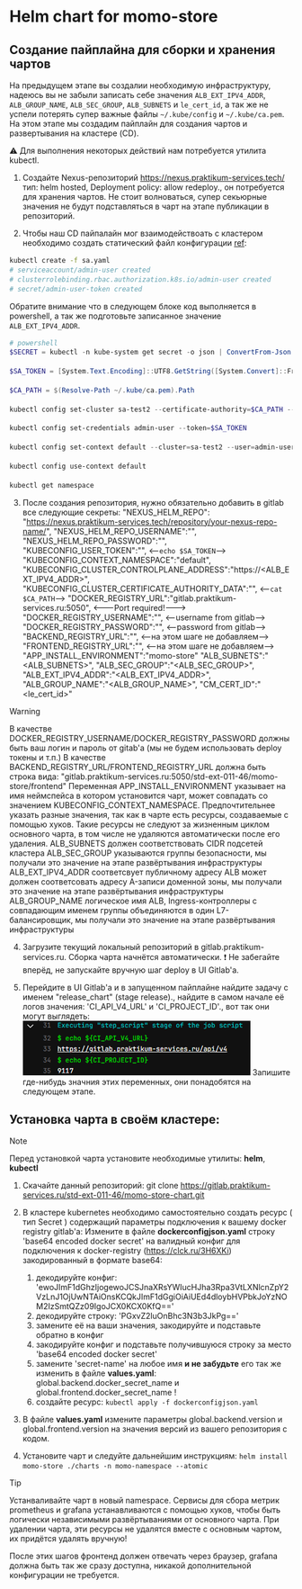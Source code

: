 # Helm chart for momo-store
## Создание пайплайна для сборки и хранения чартов

На предыдущем этапе вы создалии необходимую инфраструктуру, надеюсь вы не забыли записать себе значения `ALB_EXT_IPV4_ADDR`, `ALB_GROUP_NAME`, `ALB_SEC_GROUP`, `ALB_SUBNETS` и `le_cert_id`, а так же не успели потерять супер важные файлы `~/.kube/config` и `~/.kube/ca.pem`. На этом этапе мы создадим пайплайн для создания чартов и развертывания на кластере (CD).

⚠️ Для выполнения некоторых действий нам потребуется утилита kubectl.

1. Создайте Nexus-репозиторий https://nexus.praktikum-services.tech/ тип: helm hosted, Deployment policy: allow redeploy., он потребуется для хранения чартов. Не стоит волноваться, супер секьюрные значения не будут подставляться в чарт на этапе публикации в репозиторий. 

2. Чтобы наш CD пайпалайн мог взаимодействоать с кластером необходимо создать статический файл конфигурации [ref](https://yandex.cloud/ru/docs/managed-kubernetes/operations/connect/create-static-conf):
```bash
kubectl create -f sa.yaml
# serviceaccount/admin-user created
# clusterrolebinding.rbac.authorization.k8s.io/admin-user created
# secret/admin-user-token created
```

Обратите внимание что в следующем блоке код выполняется в powershell, а так же подготовьте записанное значение `ALB_EXT_IPV4_ADDR`.
```powershell
# powershell
$SECRET = kubectl -n kube-system get secret -o json | ConvertFrom-Json | Select-Object -ExpandProperty items | Where-Object { $_.metadata.name -like "*admin-user*" }

$SA_TOKEN = [System.Text.Encoding]::UTF8.GetString([System.Convert]::FromBase64String($SECRET.data.token))

$CA_PATH = $(Resolve-Path ~/.kube/ca.pem).Path

kubectl config set-cluster sa-test2 --certificate-authority=$CA_PATH --embed-certs --server=https://<значение ALB_EXT_IPV4_ADDR>

kubectl config set-credentials admin-user --token=$SA_TOKEN

kubectl config set-context default --cluster=sa-test2 --user=admin-user

kubectl config use-context default

kubectl get namespace
```

3. После создания репозитория, нужно обязательно добавить в gitlab все следующие секреты:
"NEXUS_HELM_REPO": "https://nexus.praktikum-services.tech/repository/your-nexus-repo-name/",
"NEXUS_HELM_REPO_USERNAME":"",
"NEXUS_HELM_REPO_PASSWORD":"",
"KUBECONFIG_USER_TOKEN":"", <--`echo $SA_TOKEN`-->
"KUBECONFIG_CONTEXT_NAMESPACE":"default",
"KUBECONFIG_CLUSTER_CONTROLPLANE_ADDRESS":"https://<ALB_EXT_IPV4_ADDR>",
"KUBECONFIG_CLUSTER_CERTIFICATE_AUTHORITY_DATA":"", <--`cat $CA_PATH`-->
"DOCKER_REGISTRY_URL":"gitlab.praktikum-services.ru:5050", <---Port required!--->
"DOCKER_REGISTRY_USERNAME":"", <--username from gitlab-->
"DOCKER_REGISTRY_PASSWORD":"", <--password from gitlab-->
"BACKEND_REGISTRY_URL":"", <--на этом шаге не добавляем-->
"FRONTEND_REGISTRY_URL":"", <--на этом шаге не добавляем-->
"APP_INSTALL_ENVIRONMENT":"momo-store"
"ALB_SUBNETS":"<ALB_SUBNETS>",
"ALB_SEC_GROUP":"<ALB_SEC_GROUP>",
"ALB_EXT_IPV4_ADDR":"<ALB_EXT_IPV4_ADDR>",
"ALB_GROUP_NAME":"<ALB_GROUP_NAME>",
"CM_CERT_ID":"<le_cert_id>"

> [!warning]
> В качестве DOCKER_REGISTRY_USERNAME/DOCKER_REGISTRY_PASSWORD должны быть ваш логин и пароль от gitab'a (мы не будем использовать deploy токены и т.п.)
> В качестве BACKEND_REGISTRY_URL/FRONTEND_REGISTRY_URL должна быть строка вида: "gitlab.praktikum-services.ru:5050/std-ext-011-46/momo-store/frontend"
> Переменная APP_INSTALL_ENVIRONMENT указывает на имя неймспейса в котором установится чарт, может совпадать со значением KUBECONFIG_CONTEXT_NAMESPACE. Предпочтительнее указать разные значения, так как в чарте есть ресурсы, создаваемые с помощью хуков. Такие ресурсы не следуют за жизненным циклом основного чарта, в том числе не удаляются автоматически после его удаления.
> ALB_SUBNETS должен соответствовать CIDR подсетей кластера
> ALB_SEC_GROUP указываются группы безопасности, мы получали это значение на этапе развёртывания инфраструктуры
> ALB_EXT_IPV4_ADDR соответсвует публичному адресу ALB может должен соответсовать адресу A-записи доменной зоны, мы получали это значение на этапе развёртывания инфраструктуры
> ALB_GROUP_NAME логическое имя ALB, Ingress-контроллеры с совпадающим именем группы объединяются в один L7-балансировщик, мы получали это значение на этапе развёртывания инфраструктуры

4. Загрузите текущий локальный репозиторий в gitlab.praktikum-services.ru. Сборка чарта начнётся автоматически. ❗ Не забегайте вперёд, не запускайте вручную шаг deploy в UI Gitlab'a.

5. Перейдите в UI Gitlab'a и в запущенном пайплайне найдите задачу с именем "release_chart" (stage release)., найдите в самом начале её логов значения: 'CI_API_V4_URL' и 'CI_PROJECT_ID'., вот так они могут выглядеть:
![alt text](image.png)
Запишите где-нибудь значния этих переменных, они понадобятся на следующем этапе.



## Установка чарта в своём кластере:
> [!note]  
> Перед установкой чарта установите необходимые утилиты: __helm__, __kubectl__

1. Скачайте данный репозиторий: git clone  https://gitlab.praktikum-services.ru/std-ext-011-46/momo-store-chart.git

2. В кластере kubernetes необходимо самостоятельно создать ресурс ( тип Secret ) содержащий параметры подключения к вашему docker registry gitlab'a:
Измените в файле __dockerconfigjson.yaml__ строку 'base64 encoded docker secret' на валидный конфиг для подключения к docker-registry (https://clck.ru/3H6XKi) закодированный в формате base64: 
	1) декодируйте конфиг: 'ewoJImF1dGhzIjogewoJCSJnaXRsYWIucHJha3Rpa3VtLXNlcnZpY2VzLnJ1OjUwNTAiOnsKCQkJImF1dGgiOiAiUEd4dloybHVPbkJoYzNOM2IzSmtQZz09IgoJCX0KCX0KfQ==' 
	2) декодируйте строку: 'PGxvZ2luOnBhc3N3b3JkPg==' 
	3) замените её на ваши значения, закодируйте и подставьте обратно в конфиг 
	4) закодируйте конфиг и подставьте получившуюся строку за  место 'base64 encoded docker secret' 
	5) замените 'secret-name' на любое имя __и не забудьте__ его так же изменить в файле __values.yaml__: global.backend.docker_secret_name и global.frontend.docker_secret_name !
	6) создайте ресурс: `kubectl apply -f dockerconfigjson.yaml`

3. В файле __values.yaml__ измените параметры global.backend.version и global.frontend.version на значения версий из вашего репозитория с кодом.

4. Установите чарт и следуйте дальнейшим инструкциям: `helm install momo-store ./charts -n momo-namespace --atomic`
> [!tip] 
> Устанваливайте чарт в новый namespace. Сервисы для сбора метрик prometheus и grafana устанавливаются с помощью хуков, чтобы быть логически независимыми развёртываниями от основного чарта. При удалении чарта, эти ресурсы не удалятся вместе с основным чартом, их придётся удалять вручную!

После этих шагов фронтенд должен отвечать через браузер, grafana должна быть так же сразу доступна, никакой дополнительной конфигурации не требуется.


